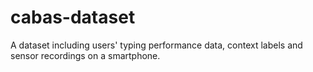# cabas-dataset
A dataset including users' typing performance data, context labels and sensor recordings on a smartphone.
